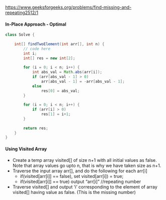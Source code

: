 https://www.geeksforgeeks.org/problems/find-missing-and-repeating2512/1

#### In-Place Approach - Optimal 

```java
class Solve {
    
    int[] findTwoElement(int arr[], int n) {
        // code here
        int i;
        int[] res = new int[2];
        
        for (i = 0; i < n; i++) {
            int abs_val = Math.abs(arr[i]);
            if (arr[abs_val - 1] > 0)
                arr[abs_val - 1] = -arr[abs_val - 1];
            else
                res[0] = abs_val;
        }
    
        for (i = 0; i < n; i++) {
            if (arr[i] > 0)
                res[1] = i+1;
        }
        
        return res;
    }
}
```

#### Using Visited Array

* Create a temp array visited[] of size n+1 with all initial values as false. Note that array values go upto n, that is why we have taken size as n+1.
* Traverse the input array arr[], and do the following for each arr[i]
    * if(visited[arr[i]] == false), set visited[arr[i]) = true;
    * if(visited[arr[i]] == true) output “arr[i]” //repeating number
* Traverse visited[] and output ‘i’ corresponding to the element of array visited[] having value as false. (This is the missing number)